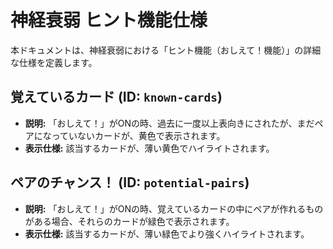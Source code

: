 # 神経衰弱 ヒント機能仕様

本ドキュメントは、神経衰弱における「ヒント機能（おしえて！機能）」の詳細な仕様を定義します。

## 覚えているカード (ID: `known-cards`)

- **説明:** 「おしえて！」がONの時、過去に一度以上表向きにされたが、まだペアになっていないカードが、黄色で表示されます。
- **表示仕様:** 該当するカードが、薄い黄色でハイライトされます。

## ペアのチャンス！ (ID: `potential-pairs`)

- **説明:** 「おしえて！」がONの時、覚えているカードの中にペアが作れるものがある場合、それらのカードが緑色で表示されます。
- **表示仕様:** 該当するカードが、薄い緑色でより強くハイライトされます。